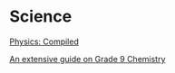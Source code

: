 <head>
  <title>Year 9 Science</title>
</head>

# Science

[Physics: Compiled](/the-merchant/notes/year9/science/physics.html)

[An extensive guide on Grade 9 Chemistry](/the-merchant/notes/year9/science/chemistry/chemistry-home.html)
